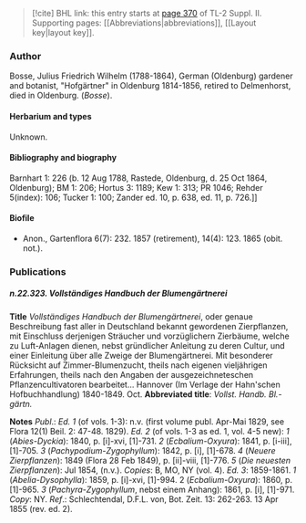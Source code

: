> [!cite] BHL link: this entry starts at [page 370](https://www.biodiversitylibrary.org/item/103859#page/380/mode/1up) of TL-2 Suppl. II.
> Supporting pages: [[Abbreviations|abbreviations]], [[Layout key|layout key]].

### Author

Bosse, Julius Friedrich Wilhelm (1788-1864), German (Oldenburg) gardener and botanist, "Hofgärtner" in Oldenburg 1814-1856, retired to Delmenhorst, died in Oldenburg. (*Bosse*).

#### Herbarium and types

Unknown.

#### Bibliography and biography

Barnhart 1: 226 (b. 12 Aug 1788, Rastede, Oldenburg, d. 25 Oct 1864, Oldenburg); BM 1: 206; Hortus 3: 1189; Kew 1: 313; PR 1046; Rehder 5(index): 106; Tucker 1: 100; Zander ed. 10, p. 638, ed. 11, p. 726.\]\]

#### Biofile

- Anon., Gartenflora 6(7): 232. 1857 (retirement), 14(4): 123. 1865 (obit. not.).

### Publications

##### n.22.323. Vollständiges Handbuch der Blumengärtnerei

**Title**
*Vollständiges Handbuch der Blumengärtnerei*, oder genaue Beschreibung fast aller in Deutschland bekannt gewordenen Zierpflanzen, mit Einschluss derjenigen Sträucher und vorzüglichern Zierbäume, welche zu Luft-Anlagen dienen, nebst gründlicher Anleitung zu deren Cultur, und einer Einleitung über alle Zweige der Blumengärtnerei. Mit besonderer Rücksicht auf Zimmer-Blumenzucht, theils nach eigenen vieljährigen Erfahrungen, theils nach den Angaben der ausgezeichneteschen Pflanzencultivatoren bearbeitet... Hannover (Im Verlage der Hahn'schen Hofbuchhandlung) 1840-1849. Oct.
**Abbreviated title**: *Vollst. Handb. Bl.-gärtn.*

**Notes**
*Publ*.: *Ed. 1* (of vols. 1-3): n.v. (first volume publ. Apr-Mai 1829, see Flora 12(1) Beil. 2: 47-48. 1829).
*Ed. 2* (of vols. 1-3 as ed. 1, vol. 4-5 new):
*1* (*Abies-Dyckia*): 1840, p. \[i\]-xvi, \[1\]-731.
*2* (*Ecbalium-Oxyura*): 1841, p. \[i-iii\], \[1\]-705.
*3* (*Pachypodium-Zygophyllum*): 1842, p. \[i\], \[1\]-678.
*4* (*Neuere Zierpflanzen*): 1849 (Flora 28 Feb 1849), p. \[ii\]-viii, \[1\]-776.
*5* (*Die neuesten Zierpflanzen*): Jul 1854, (n.v.).
*Copies*: B, MO, NY (vol. 4).
*Ed. 3*: 1859-1861.
*1* (*Abelia-Dysophylla*): 1859, p. \[i\]-xvi, \[1\]-994.
2 (*Ecbalium-Oxyura*): 1860, p. \[1\]-965.
*3* (*Pachyra-Zygophyllum*, nebst einem Anhang): 1861, p. \[i\], \[1\]-971.
*Copy*: NY.
*Ref*.: Schlechtendal, D.F.L. von, Bot. Zeit. 13: 262-263. 13 Apr 1855 (rev. ed. 2).

